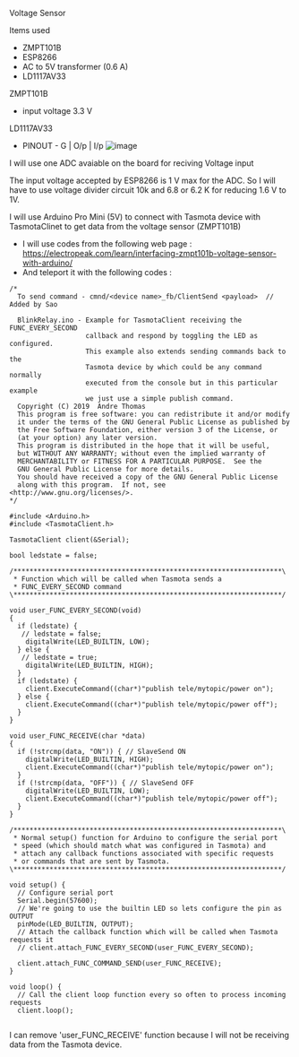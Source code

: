 Voltage Sensor

Items used
- ZMPT101B
- ESP8266
- AC to 5V transformer (0.6 A)
- LD1117AV33

ZMPT101B
 - input voltage 3.3 V

LD1117AV33
 - PINOUT - G | O/p | I/p
![image](https://user-images.githubusercontent.com/16104631/228725944-08bd25c6-a7d9-4b36-9d20-3c4ae6031139.png)

I will use one ADC avaiable on the board for reciving Voltage input

The input voltage accepted by ESP8266 is 1 V max for the ADC. So I will have to use voltage divider circuit 10k and 6.8 or 6.2 K for reducing 1.6 V to 1V.

I will use Arduino Pro Mini (5V) to connect with Tasmota device with TasmotaClinet to get data from the voltage sensor (ZMPT101B)

- I will use codes from the following web page : https://electropeak.com/learn/interfacing-zmpt101b-voltage-sensor-with-arduino/ 
- And teleport it with the following codes : 

```
/*
  To send command - cmnd/<device name>_fb/ClientSend <payload>  // Added by Sao
  
  BlinkRelay.ino - Example for TasmotaClient receiving the FUNC_EVERY_SECOND
                   callback and respond by toggling the LED as configured.
                   This example also extends sending commands back to the
                   Tasmota device by which could be any command normally
                   executed from the console but in this particular example
                   we just use a simple publish command.
  Copyright (C) 2019  Andre Thomas
  This program is free software: you can redistribute it and/or modify
  it under the terms of the GNU General Public License as published by
  the Free Software Foundation, either version 3 of the License, or
  (at your option) any later version.
  This program is distributed in the hope that it will be useful,
  but WITHOUT ANY WARRANTY; without even the implied warranty of
  MERCHANTABILITY or FITNESS FOR A PARTICULAR PURPOSE.  See the
  GNU General Public License for more details.
  You should have received a copy of the GNU General Public License
  along with this program.  If not, see <http://www.gnu.org/licenses/>.
*/

#include <Arduino.h>
#include <TasmotaClient.h>

TasmotaClient client(&Serial);

bool ledstate = false;

/*******************************************************************\
 * Function which will be called when Tasmota sends a
 * FUNC_EVERY_SECOND command
\*******************************************************************/

void user_FUNC_EVERY_SECOND(void)
{
  if (ledstate) {
   // ledstate = false;
    digitalWrite(LED_BUILTIN, LOW);
  } else {
   // ledstate = true;
    digitalWrite(LED_BUILTIN, HIGH);
  }
  if (ledstate) {
    client.ExecuteCommand((char*)"publish tele/mytopic/power on");
  } else {
    client.ExecuteCommand((char*)"publish tele/mytopic/power off");
  }
}

void user_FUNC_RECEIVE(char *data)
{
  if (!strcmp(data, "ON")) { // SlaveSend ON
    digitalWrite(LED_BUILTIN, HIGH);
    client.ExecuteCommand((char*)"publish tele/mytopic/power on");
  }
  if (!strcmp(data, "OFF")) { // SlaveSend OFF
    digitalWrite(LED_BUILTIN, LOW);
    client.ExecuteCommand((char*)"publish tele/mytopic/power off");
  }
}

/*******************************************************************\
 * Normal setup() function for Arduino to configure the serial port
 * speed (which should match what was configured in Tasmota) and
 * attach any callback functions associated with specific requests
 * or commands that are sent by Tasmota.
\*******************************************************************/

void setup() {
  // Configure serial port
  Serial.begin(57600);
  // We're going to use the builtin LED so lets configure the pin as OUTPUT
  pinMode(LED_BUILTIN, OUTPUT);
  // Attach the callback function which will be called when Tasmota requests it
  // client.attach_FUNC_EVERY_SECOND(user_FUNC_EVERY_SECOND);

  client.attach_FUNC_COMMAND_SEND(user_FUNC_RECEIVE);
}

void loop() {
  // Call the client loop function every so often to process incoming requests
  client.loop();
  
  ```
  
  I can remove 'user_FUNC_RECEIVE' function because I will not be receiving data from the Tasmota device.
